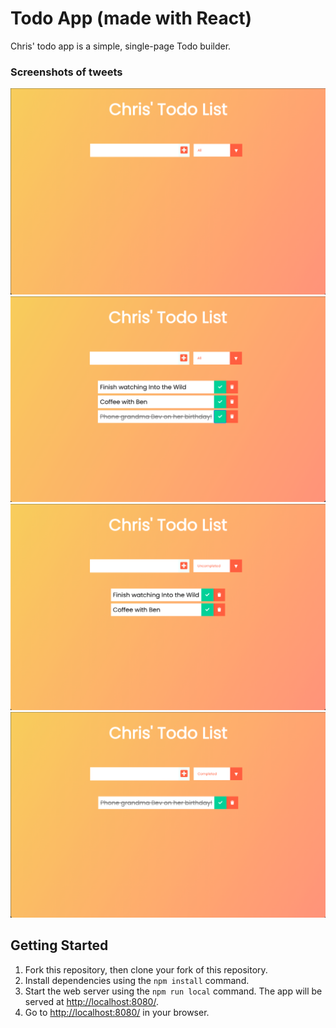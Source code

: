 # Todo App (made with React)

Chris' todo app is a simple, single-page Todo builder.




### Screenshots of tweets

!["Screenshot of Chris' Todo (no input)"](https://github.com/Yourthy/react-todo-app/blob/master/docs/Screen%20Shot%202021-03-15%20at%2012.20.50%20PM.png?raw=true)
!["Screenshot of Chris' Todo showing all of users todos"](https://github.com/Yourthy/react-todo-app/blob/master/docs/Screen%20Shot%202021-03-15%20at%2012.23.43%20PM.png?raw=true)
!["Screenshot of Chris' Todo showing only uncompleted todos ](https://github.com/Yourthy/react-todo-app/blob/master/docs/Screen%20Shot%202021-03-15%20at%2012.23.57%20PM.png?raw=true)
!["Screenshot of Chris' Todo showing only completed todos ](https://github.com/Yourthy/react-todo-app/blob/master/docs/Screen%20Shot%202021-03-15%20at%2012.24.08%20PM.png?raw=true)

## Getting Started

1. Fork this repository, then clone your fork of this repository.
2. Install dependencies using the `npm install` command.
3. Start the web server using the `npm run local` command. The app will be served at <http://localhost:8080/>.
4. Go to <http://localhost:8080/> in your browser.


